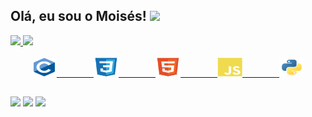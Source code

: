 ## Olá, eu sou o Moisés! <img src="https://raw.githubusercontent.com/iampavangandhi/iampavangandhi/master/gifs/Hi.gif" width="30px">

<div>
  <a href="https://github.com/moisesocosta">
  <img height="180em" src="https://github-readme-stats.vercel.app/api?username=moisesocosta&show_icons=true&theme=radical&include_all_commits=true&count_private=true"/>
  <img height="180em" src="https://github-readme-stats.vercel.app/api/top-langs/?username=moisesocosta&layout=compact&langs_count=7&theme=radical"/>
</div>
  
<div align="center"><br>
  <img height="30" width="40" src="https://raw.githubusercontent.com/devicons/devicon/master/icons/c/c-original.svg">
  &nbsp;&nbsp;&nbsp;&nbsp;&nbsp;&nbsp;&nbsp;&nbsp;&nbsp;&nbsp;&nbsp;&nbsp;&nbsp;
  <img height="30" width="40" src="https://raw.githubusercontent.com/devicons/devicon/master/icons/css3/css3-original.svg">
  &nbsp;&nbsp;&nbsp;&nbsp;&nbsp;&nbsp;&nbsp;&nbsp;&nbsp;&nbsp;&nbsp;&nbsp;&nbsp;
  <img height="30" width="40" src="https://raw.githubusercontent.com/devicons/devicon/master/icons/html5/html5-original.svg">
  &nbsp;&nbsp;&nbsp;&nbsp;&nbsp;&nbsp;&nbsp;&nbsp;&nbsp;&nbsp;&nbsp;&nbsp;&nbsp;
  <img height="30" width="40" src="https://raw.githubusercontent.com/devicons/devicon/master/icons/javascript/javascript-plain.svg">
  &nbsp;&nbsp;&nbsp;&nbsp;&nbsp;&nbsp;&nbsp;&nbsp;&nbsp;&nbsp;&nbsp;&nbsp;&nbsp;
  <img height="30" width="40" src="https://raw.githubusercontent.com/devicons/devicon/master/icons/python/python-original.svg">
</div>
  
##  
  
<div>
  <a href = "mailto:mosolicos@gmail.com"><img src="https://img.shields.io/badge/-Gmail-%23333?style=for-the-badge&logo=gmail&logoColor=white" target="_blank"></a>
  <a href="https://instagram.com/moisesocosta" target="_blank"><img src="https://img.shields.io/badge/-Instagram-%23E4405F?style=for-the-badge&logo=instagram&logoColor=white" target="_blank"></a>
  <a href="https://twitter.com/moisesocosta" target="_blank"><img src="https://img.shields.io/badge/Twitter-1DA1F2?style=for-the-badge&logo=twitter&logoColor=white" target="_blank"></a> 
</div>
